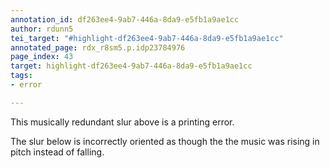 ```yaml
---
annotation_id: df263ee4-9ab7-446a-8da9-e5fb1a9ae1cc
author: rdunn5
tei_target: "#highlight-df263ee4-9ab7-446a-8da9-e5fb1a9ae1cc"
annotated_page: rdx_r8sm5.p.idp23784976
page_index: 43
target: highlight-df263ee4-9ab7-446a-8da9-e5fb1a9ae1cc
tags:
- error

---
```

This musically redundant slur above is a printing error.  

The slur below is incorrectly oriented as though the the music was rising in pitch instead of falling.